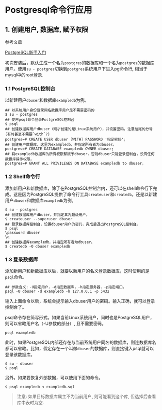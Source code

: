 # Postgresql命令行应用

## 1. 创建用户, 数据库, 赋予权限

参考文章

[PostgreSQL新手入门](http://www.ruanyifeng.com/blog/2013/12/getting_started_with_postgresql.html)

初次安装后，默认生成一个名为`postgres`的数据库和一个名为`postgres`的数据库用户。使用`su - postgres`切换到`postgres`系统用户下进入pg命令行, 相当于mysql中的root登录.

### 1.1 PostgreSQL控制台

以新建用户`dbuser`和数据库`exampledb`为例。

```
## 以系统用户身份登录同名数据库用户是不需要密码的
$ su - postgres
## 使用psql命令登录PostgreSQL控制台
$ psql
## 创建数据库用户dbuser（刚才创建的是Linux系统用户），并设置密码。注意结尾的分号(有时甚至不需要`with`?)
postgres=# CREATE USER dbuser [WITH] PASSWORD '指定密码'; 
## 创建用户数据库，这里为exampledb，并指定所有者为dbuser。
postgres=# CREATE DATABASE exampledb OWNER dbuser;
## 将exampledb数据库的所有权限都赋予dbuser，否则dbuser只能登录控制台，没有任何数据库操作权限。
postgres=# GRANT ALL PRIVILEGES ON DATABASE exampledb to dbuser;
```

### 1.2 Shell命令行

添加新用户和新数据库，除了在PostgreSQL控制台内，还可以在shell命令行下完成。这是因为PostgreSQL提供了命令行工具`createuser`和`createdb`。还是以新建用户`dbuser`和数据库`exampledb`为例。

```
$ su - postgres
## 创建数据库用户dbuser，并指定其为超级用户。
$ createuser --superuser dbuser
## 登录数据库控制台，设置dbuser用户的密码，完成后退出PostgreSQL控制台。
$ psql
\password dbuser
\q
## 创建数据库exampledb，并指定所有者为dbuser。
$ createdb -O dbuser exampledb
```

### 1.3 登录数据库

添加新用户和新数据库以后，就要以新用户的名义登录数据库，这时使用的是`psql`命令。

```
## 参数含义：-U指定用户，-d指定数据库，-h指定服务器，-p指定端口。
psql -U dbuser -d exampledb -h 127.0.0.1 -p 5432
```

输入上面命令以后，系统会提示输入dbuser用户的密码。输入正确，就可以登录控制台了。

psql命令存在简写形式。如果当前Linux系统用户，同时也是PostgreSQL用户，则可以省略用户名（-U参数的部分）, 且不需要密码。

```
psql exampledb
```

此时，如果PostgreSQL内部还存在与当前系统用户同名的数据库，则连数据库名都可以省略。比如，假定存在一个叫做`dbuser`的数据库，则直接键入psql就可以登录该数据库。

```
$ su - dbuser
$ psql
```

另外，如果要恢复外部数据，可以使用下面的命令。

```
$ psql exampledb < exampledb.sql
```

> 注意: 如果目标数据库属主不为当前用户, 则可能看到这个库, 但选择后查看库中表时为空.